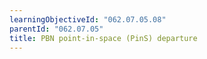 ```yaml
---
learningObjectiveId: "062.07.05.08"
parentId: "062.07.05"
title: PBN point-in-space (PinS) departure
---
```

